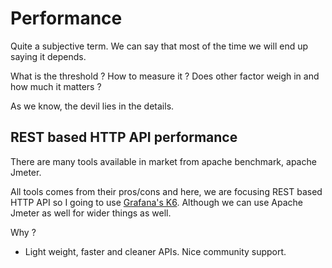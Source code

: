 # Performance 

Quite a subjective term. We can say that most of the time we will end up saying it depends.

What is the threshold ? How to measure it ? Does other factor weigh in and how much it matters ? 

As we know, the devil lies in the details.

## REST based HTTP API performance 
There are many tools available in market from apache benchmark, apache Jmeter. 

All tools comes from their pros/cons and here, we are focusing REST based HTTP API so I going to use [Grafana's K6](https://github.com/grafana/k6). Although we can use Apache Jmeter as well for wider things as well. 

Why ?
- Light weight, faster and cleaner APIs. Nice community support.
